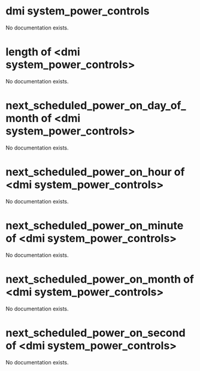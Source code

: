 # dmi system_power_controls

No documentation exists.

# length of &lt;dmi system_power_controls&gt;

No documentation exists.

# next_scheduled_power_on_day_of_month of &lt;dmi system_power_controls&gt;

No documentation exists.

# next_scheduled_power_on_hour of &lt;dmi system_power_controls&gt;

No documentation exists.

# next_scheduled_power_on_minute of &lt;dmi system_power_controls&gt;

No documentation exists.

# next_scheduled_power_on_month of &lt;dmi system_power_controls&gt;

No documentation exists.

# next_scheduled_power_on_second of &lt;dmi system_power_controls&gt;

No documentation exists.
